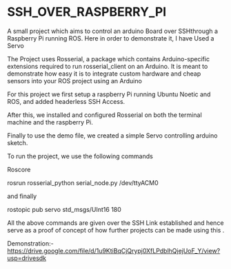 # SSH_OVER_RASPBERRY_PI
A small project which aims to control an arduino Board over SSHthrough a Raspberry Pi running ROS. Here in order to demonstrate it, I have Used a Servo

The Project uses Rosserial, a package which contains Arduino-specific extensions required to run rosserial_client on an Arduino. 
It is meant to demonstrate how easy it is to integrate custom hardware and cheap sensors into your ROS project using an Arduino

For this project we first setup a raspberry Pi running Ubuntu Noetic and ROS, and added headerless SSH Access.

After this, we installed and configured Rosserial on both the terminal machine and the raspberry Pi.



Finally to use the demo file, we created a simple Servo controlling arduino sketch.

To run the project, we use the following commands

Roscore <To start up ROS >
  
rosrun rosserial_python serial_node.py /dev/ttyACM0 <To start the rosserial instance at the COM PORT connected to the arduino>
  
 and finally
 
  rostopic pub servo std_msgs/UInt16  180 <Which publishes the input value  to the arduino board>
 
All the above commands are given over the SSH Link established and hence serve as a proof of concept of how further projects can be made using this .
  
  
  Demonstration:- https://drive.google.com/file/d/1u9KtiBqCjQrypj0XfLPdblhQjejUoF_Y/view?usp=drivesdk
